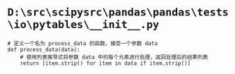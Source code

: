 # `D:\src\scipysrc\pandas\pandas\tests\io\pytables\__init__.py`

```
# 定义一个名为 process_data 的函数，接受一个参数 data
def process_data(data):
    # 使用列表推导式将参数 data 中的每个元素进行处理，返回处理后的结果列表
    return [item.strip() for item in data if item.strip()]
```